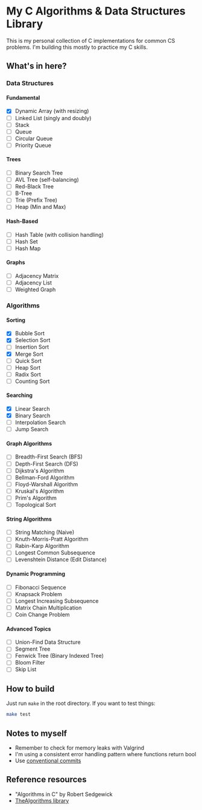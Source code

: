 # My C Algorithms & Data Structures Library

This is my personal collection of C implementations for common CS problems.
I'm building this mostly to practice my C skills.

## What's in here?

### Data Structures

#### Fundamental

- [x] Dynamic Array (with resizing)
- [ ] Linked List (singly and doubly)
- [ ] Stack
- [ ] Queue
- [ ] Circular Queue
- [ ] Priority Queue

#### Trees

- [ ] Binary Search Tree
- [ ] AVL Tree (self-balancing)
- [ ] Red-Black Tree
- [ ] B-Tree
- [ ] Trie (Prefix Tree)
- [ ] Heap (Min and Max)

#### Hash-Based

- [ ] Hash Table (with collision handling)
- [ ] Hash Set
- [ ] Hash Map

#### Graphs

- [ ] Adjacency Matrix
- [ ] Adjacency List
- [ ] Weighted Graph

### Algorithms

#### Sorting

- [x] Bubble Sort
- [x] Selection Sort
- [ ] Insertion Sort
- [x] Merge Sort
- [ ] Quick Sort
- [ ] Heap Sort
- [ ] Radix Sort
- [ ] Counting Sort

#### Searching

- [x] Linear Search
- [x] Binary Search
- [ ] Interpolation Search
- [ ] Jump Search

#### Graph Algorithms

- [ ] Breadth-First Search (BFS)
- [ ] Depth-First Search (DFS)
- [ ] Dijkstra's Algorithm
- [ ] Bellman-Ford Algorithm
- [ ] Floyd-Warshall Algorithm
- [ ] Kruskal's Algorithm
- [ ] Prim's Algorithm
- [ ] Topological Sort

#### String Algorithms

- [ ] String Matching (Naive)
- [ ] Knuth-Morris-Pratt Algorithm
- [ ] Rabin-Karp Algorithm
- [ ] Longest Common Subsequence
- [ ] Levenshtein Distance (Edit Distance)

#### Dynamic Programming

- [ ] Fibonacci Sequence
- [ ] Knapsack Problem
- [ ] Longest Increasing Subsequence
- [ ] Matrix Chain Multiplication
- [ ] Coin Change Problem

#### Advanced Topics

- [ ] Union-Find Data Structure
- [ ] Segment Tree
- [ ] Fenwick Tree (Binary Indexed Tree)
- [ ] Bloom Filter
- [ ] Skip List

## How to build

Just run `make` in the root directory. If you want to test things:

```bash
make test
```

## Notes to myself

- Remember to check for memory leaks with Valgrind
- I'm using a consistent error handling pattern where functions return bool
- Use [conventional commits](https://www.conventionalcommits.org/en/v1.0.0/#summary)

## Reference resources

- "Algorithms in C" by Robert Sedgewick
- [TheAlgorithms library](https://github.com/TheAlgorithms/C)
